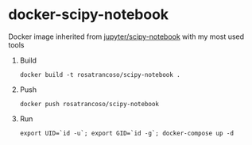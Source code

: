 
# docker-scipy-notebook

Docker image inherited from [jupyter/scipy-notebook](https://github.com/jupyter/docker-stacks/tree/master/scipy-notebook) with my most used tools


1. Build

    `docker build -t rosatrancoso/scipy-notebook .`

2. Push

    `docker push rosatrancoso/scipy-notebook`

3. Run

    ```export UID=`id -u`; export GID=`id -g`; docker-compose up -d```






